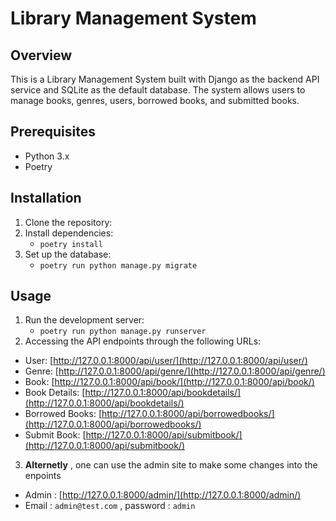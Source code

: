 # Library Management System

## Overview
This is a Library Management System built with Django as the backend API service and SQLite as the default database. The system allows users to manage books, genres, users, borrowed books, and submitted books.


## Prerequisites
- Python 3.x
- Poetry

## Installation

1. Clone the repository:
2. Install dependencies:
   -  ``poetry install``
3. Set up the database:
   - ``poetry run python manage.py migrate``
  

## Usage
1. Run the development server:
   - ``poetry run python manage.py runserver``
2. Accessing the API endpoints through the following URLs:
- User: [http://127.0.0.1:8000/api/user/](http://127.0.0.1:8000/api/user/)
- Genre: [http://127.0.0.1:8000/api/genre/](http://127.0.0.1:8000/api/genre/)
- Book: [http://127.0.0.1:8000/api/book/](http://127.0.0.1:8000/api/book/)
- Book Details: [http://127.0.0.1:8000/api/bookdetails/](http://127.0.0.1:8000/api/bookdetails/)
- Borrowed Books: [http://127.0.0.1:8000/api/borrowedbooks/](http://127.0.0.1:8000/api/borrowedbooks/)
- Submit Book: [http://127.0.0.1:8000/api/submitbook/](http://127.0.0.1:8000/api/submitbook/)
3. **Alternetly** , one can use the admin site to make some changes into the enpoints
  - Admin : [http://127.0.0.1:8000/admin/](http://127.0.0.1:8000/admin/)
  - Email : `admin@test.com` ,  password : `admin`
  
